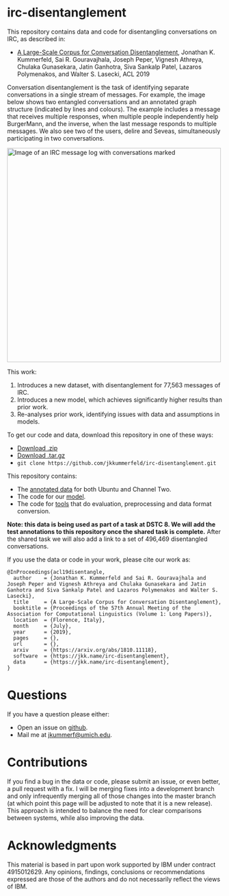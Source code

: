 # irc-disentanglement
This repository contains data and code for disentangling conversations on IRC, as described in:

  - [A Large-Scale Corpus for Conversation Disentanglement](https://arxiv.org/abs/1810.11118),
  Jonathan K. Kummerfeld, Sai R. Gouravajhala, Joseph Peper, Vignesh Athreya, Chulaka Gunasekara, Jatin Ganhotra, Siva Sankalp Patel, Lazaros Polymenakos, and Walter S. Lasecki,
  ACL 2019

Conversation disentanglement is the task of identifying separate conversations in a single stream of messages.
For example, the image below shows two entangled conversations and an annotated graph structure (indicated by lines and colours).
The example includes a message that receives multiple responses, when multiple people independently help BurgerMann, and the inverse, when the last message responds to multiple messages.
We also see two of the users, delire and Seveas, simultaneously participating in two conversations.

<img src="https://raw.githubusercontent.com/jkkummerfeld/irc-disentanglement/master/example-conversation.png" width="500" alt="Image of an IRC message log with conversations marked">

This work:

1. Introduces a new dataset, with disentanglement for 77,563 messages of IRC.
2. Introduces a new model, which achieves significantly higher results than prior work.
3. Re-analyses prior work, identifying issues with data and assumptions in models.

To get our code and data, download this repository in one of these ways:

- [Download .zip](https://github.com/jkkummerfeld/irc-disentanglement/zipball/master)
- [Download .tar.gz](https://github.com/jkkummerfeld/irc-disentanglement/tarball/master)
- `git clone https://github.com/jkkummerfeld/irc-disentanglement.git`

This repository contains:

- The [annotated data](./data) for both Ubuntu and Channel Two.
- The code for our [model](./src/).
- The code for [tools](./tools/) that do evaluation, preprocessing and data format conversion.

**Note: this data is being used as part of a task at DSTC 8.
We will add the test annotations to this repository once the shared task is complete.**
After the shared task we will also add a link to a set of 496,469 disentangled conversations.

If you use the data or code in your work, please cite our work as:

```
@InProceedings{acl19disentangle,
  author    = {Jonathan K. Kummerfeld and Sai R. Gouravajhala and Joseph Peper and Vignesh Athreya and Chulaka Gunasekara and Jatin Ganhotra and Siva Sankalp Patel and Lazaros Polymenakos and Walter S. Lasecki},
  title     = {A Large-Scale Corpus for Conversation Disentanglement},
  booktitle = {Proceedings of the 57th Annual Meeting of the Association for Computational Linguistics (Volume 1: Long Papers)},
  location  = {Florence, Italy},
  month     = {July},
  year      = {2019},
  pages     = {},
  url       = {},
  arxiv     = {https://arxiv.org/abs/1810.11118},
  software  = {https://jkk.name/irc-disentanglement},
  data      = {https://jkk.name/irc-disentanglement},
}
```

# Questions

If you have a question please either:

- Open an issue on [github](https://github.com/jkkummerfeld/irc-disentanglement/issues).
- Mail me at [jkummerf@umich.edu](mailto:jkummerf@umich.edu).

# Contributions

If you find a bug in the data or code, please submit an issue, or even better, a pull request with a fix.
I will be merging fixes into a development branch and only infrequently merging all of those changes into the master branch (at which point this page will be adjusted to note that it is a new release).
This approach is intended to balance the need for clear comparisons between systems, while also improving the data.

# Acknowledgments

This material is based in part upon work supported by IBM under contract 4915012629.
Any opinions, findings, conclusions or recommendations expressed are those of the authors and do not necessarily reflect the views of IBM.

